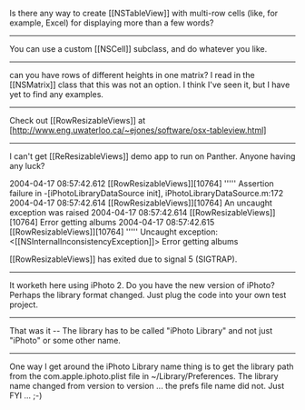 Is there any way to create [[NSTableView]] with multi-row cells (like, for example, Excel) for displaying more than a few words?

----

You can use a custom [[NSCell]] subclass, and do whatever you like.

----

can you have rows of different heights in one matrix?
I read in the [[NSMatrix]] class that this was not an option.  I think I've seen it, but I have yet to find any examples.

----

Check out [[RowResizableViews]] at [http://www.eng.uwaterloo.ca/~ejones/software/osx-tableview.html]

----

I can't get [[ReResizableViews]] demo app to run on Panther.  Anyone having any luck?

2004-04-17 08:57:42.612 [[RowResizableViews]][10764] ''''' Assertion failure in -[iPhotoLibraryDataSource init], iPhotoLibraryDataSource.m:172
2004-04-17 08:57:42.614 [[RowResizableViews]][10764] An uncaught exception was raised
2004-04-17 08:57:42.614 [[RowResizableViews]][10764] Error getting albums
2004-04-17 08:57:42.615 [[RowResizableViews]][10764] ''''' Uncaught exception: <[[NSInternalInconsistencyException]]> Error getting albums

[[RowResizableViews]] has exited due to signal 5 (SIGTRAP).

----

It worketh here using iPhoto 2. Do you  have the new version of iPhoto? Perhaps the library format changed. Just plug the code into your own test project.

----

That was it -- The library has to be called "iPhoto Library" and not just "iPhoto" or some other name.

----

One way I get around the iPhoto Library name thing is to get the library path from the com.apple.iphoto.plist file in ~/Library/Preferences. The library name changed from version to version ... the prefs file name did not. Just FYI ... ;-)